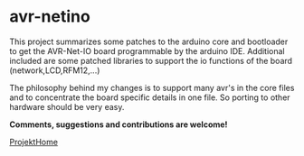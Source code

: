 # avr-netino

This project summarizes some patches to the arduino core and bootloader to get the AVR-Net-IO board programmable by the arduino IDE. Additional included are some patched libraries to support the io functions of the board (network,LCD,RFM12,...)

The philosophy behind my changes is to support many avr's in the core files and to concentrate the board specific details in one file. So porting to other hardware should be very easy.

**Comments, suggestions and contributions are welcome!**


[ProjektHome](https://github.com/maassen/avr-netino)
